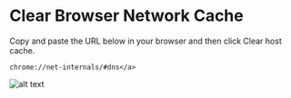 # Clear Browser Network Cache

Copy and paste the URL below in your browser and then click Clear host cache.

```chrome://net-internals/#dns</a>```

![alt text](../assets/241108-clear-browser-network-cache.png) 
